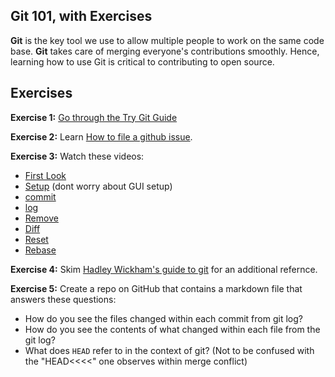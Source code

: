 ## Git 101, with Exercises

**Git** is the key tool we use to allow multiple people to work on the same code base.  **Git** takes care of merging everyone's contributions smoothly.  Hence, learning how to use Git is critical to contributing to open source.

## Exercises

**Exercise 1:** [Go through the Try Git Guide](https://try.github.io)

**Exercise 2:** Learn [How to file a github issue](https://guides.github.com/features/issues/ "git issue").

**Exercise 3:** Watch these videos:

  * [First Look](https://www.youtube.com/watch?v=SCZF6I-Rc4I)
  * [Setup](https://www.youtube.com/watch?v=7Inc0G0wutk&feature=iv&src_vid=FyfwLX4HAxM&annotation_id=annotation_549442395) (dont worry about GUI setup)
  * [commit](https://www.youtube.com/watch?v=A-Cll9jEnnM&feature=iv&src_vid=WxMFZncm12s&annotation_id=annotation_2715859739)
  * [log](https://www.youtube.com/watch?v=Ew8HQsFyVHo)
  * [Remove](https://www.youtube.com/watch?v=jtuHOIlfS2Q)
  * [Diff](https://www.youtube.com/watch?v=RXSriVcoI70&feature=iv&src_vid=A-Cll9jEnnM&annotation_id=annotation_1859558535)
  * [Reset](https://www.youtube.com/watch?v=BKPjPMVB81g)
  * [Rebase](https://www.youtube.com/watch?v=SxzjZtJwOgo)

**Exercise 4:** Skim [Hadley Wickham's guide to git](http://r-pkgs.had.co.nz/git.html) for an additional refernce.

**Exercise 5:** Create a repo on GitHub that contains a markdown file that answers these questions:

   * How do you see the files changed within each commit from git log?
   * How do you see the contents of what changed within each file from the git log?
   * What does `HEAD` refer to in the context of git? (Not to be confused with the "HEAD<<<<" one observes within merge conflict)
